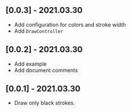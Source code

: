 ## [0.0.3] - 2021.03.30

* Add configuration for colors and stroke width
* Add `DrawController`

## [0.0.2] - 2021.03.30

* Add example
* Add document comments

## [0.0.1] - 2021.03.30

* Draw only black strokes.
